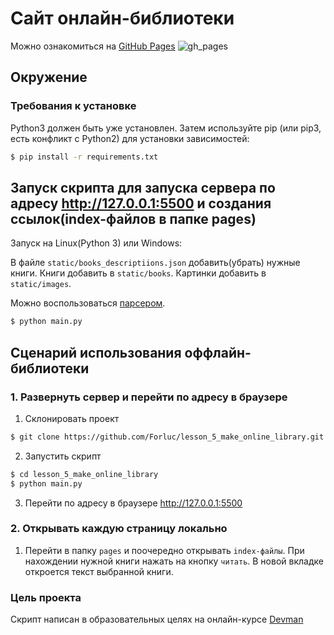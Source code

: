 # Сайт онлайн-библиотеки

Можно ознакомиться на [GitHub Pages](https://forluc.github.io/lesson_5_make_online_library/)
![gh_pages](https://github.com/Forluc/lesson_5_make_online_library/assets/75582238/e2172a7d-d689-453b-9b76-feacebdc9a8e)

## Окружение

### Требования к установке

Python3 должен быть уже установлен. Затем используйте pip (или pip3, есть конфликт с Python2) для установки
зависимостей:

```bash
$ pip install -r requirements.txt
``` 

## Запуск скрипта для запуска сервера по адресу http://127.0.0.1:5500 и создания ссылок(index-файлов в папке pages)

Запуск на Linux(Python 3) или Windows:

В файле `static/books_descriptiions.json` добавить(убрать) нужные книги. Книги добавить в `static/books`. Картинки добавить в `static/images`. 

Можно воспользоваться [парсером](https://github.com/Forluc/lesson_3_books-library-restyle).

```bash
$ python main.py
```
## Сценарий использования оффлайн-библиотеки

### 1. Развернуть сервер и перейти по адресу в браузере

1) Склонировать проект

```bash
$ git clone https://github.com/Forluc/lesson_5_make_online_library.git
```

2) Запустить скрипт

```bash
$ cd lesson_5_make_online_library
$ python main.py
```

3) Перейти по адресу в браузере http://127.0.0.1:5500

### 2. Открывать каждую страницу локально

1) Перейти в папку `pages` и поочередно открывать `index-файлы`. При нахождении нужной книги нажать на кнопку `читать`. В новой вкладке откроется текст выбранной книги.

### Цель проекта

Скрипт написан в образовательных целях на онлайн-курсе [Devman](dvmn.org)
